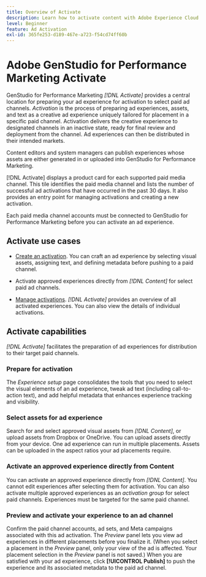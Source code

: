 ```yaml
---
title: Overview of Activate
description: Learn how to activate content with Adobe Experience Cloud and third-party applications.
level: Beginner
feature: Ad Activation
exl-id: 365fe253-d189-467e-a723-f54cd74ff60b
---
```

# Adobe GenStudio for Performance Marketing Activate

GenStudio for Performance Marketing _[!DNL Activate]_ provides a central location for preparing your ad experience for activation to select paid ad channels. _Activation_ is the process of preparing ad experiences, assets, and text as a creative ad experience uniquely tailored for placement in a specific paid channel. Activation delivers the creative experience to designated channels in an inactive state, ready for final review and deployment from the channel. Ad experiences can then be distributed in their intended markets.

Content editors and system managers can publish experiences whose assets are either generated in or uploaded into GenStudio for Performance Marketing.

[!DNL Activate] displays a product card for each supported paid media channel. This tile identifies the paid media channel and lists the number of successful ad activations that have occurred in the past 30 days. It also provides an entry point for managing activations and creating a new activation.

Each paid media channel accounts must be connected to GenStudio for Performance Marketing before you can activate an ad experience.

## Activate use cases

* [Create an activation](create-activation.md). You can craft an ad experience by selecting visual assets, assigning text, and defining metadata before pushing to a paid channel.

* Activate approved experiences directly from _[!DNL Content]_ for select paid ad channels.

* [Manage activations](manage-activations.md). _[!DNL Activate]_ provides an overview of all activated experiences. You can also view the details of individual activations.

## Activate capabilities

_[!DNL Activate]_ facilitates the preparation of ad experiences for distribution to their target paid channels.

### Prepare for activation

The _Experience setup_ page consolidates the tools that you need to select the visual elements of an ad experience, tweak ad text (including call-to-action text), and add helpful metadata that enhances experience tracking and visibility. 

### Select assets for ad experience

Search for and select approved visual assets from _[!DNL Content]_, or upload assets from Dropbox or OneDrive. You can upload assets directly from your device. One ad experience can run in multiple placements. Assets can be uploaded in the aspect ratios your ad placements require.

### Activate an approved experience directly from Content

You can activate an approved experience directly from _[!DNL Content]_. You cannot edit experiences after selecting them for activation. You can also activate multiple approved experiences as an _activation group_ for select paid channels. Experiences must be targeted for the same paid channel. 

### Preview and activate your experience to an ad channel

Confirm the paid channel accounts, ad sets, and Meta campaigns associated with this ad activation. The _Preview_ panel lets you view ad experiences in different placements before you finalize it. (When you select a placement in the _Preview_ panel, only your view of the ad is affected. Your placement selection in the _Preview_ panel is not saved.) When you are satisfied with your ad experience, click **[!UICONTROL Publish]** to push the experience and its associated metadata to the paid ad channel.
